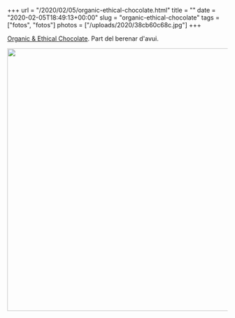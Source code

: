 +++
url = "/2020/02/05/organic-ethical-chocolate.html"
title = ""
date = "2020-02-05T18:49:13+00:00"
slug = "organic-ethical-chocolate"
tags = ["fotos", "fotos"]
photos = ["/uploads/2020/38cb60c68c.jpg"]
+++

[Organic & Ethical Chocolate](https://seedandbean.co.uk/). Part del berenar d'avui.

<img src="/uploads/2020/38cb60c68c.jpg" width="600" height="600" alt="" />
